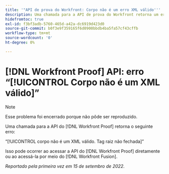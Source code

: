 ```yaml
---
title: '"API de prova do Workfront: Corpo não é um erro XML válido'''
description: Uma chamada para a API de prova do Workfront retorna um erro.
hidefromtoc: true
exl-id: f3bf3adb-5760-465d-a42a-dc6919d423d0
source-git-commit: b0f3e9f359165f6d0900bbdb4ba5fa57cf43cffb
workflow-type: tm+mt
source-wordcount: '0'
ht-degree: 0%

---
```


# [!DNL Workfront Proof] API: erro “[!UICONTROL Corpo não é um XML válido]”

<!--On WFP and WFF TOCs-->

>[!NOTE]
>
>Esse problema foi encerrado porque não pôde ser reproduzido.

Uma chamada para a API do [!DNL Workfront Proof] retorna o seguinte erro:

“[!UICONTROL corpo não é um XML válido. Tag raiz não fechada]”

Isso pode ocorrer ao acessar a API do [!DNL Workfront Proof] diretamente ou ao acessá-la por meio do [!DNL Workfront Fusion].

_Reportado pela primeira vez em 15 de setembro de 2022._
